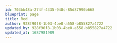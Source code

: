 ```yaml
---
id: 703bb48a-274f-4335-948c-85d87990b668
blueprint: page
title: Red
author: 928f90f8-1b03-4be0-a558-b855827a4722
updated_by: 928f90f8-1b03-4be0-a558-b855827a4722
updated_at: 1687981989
---
```

